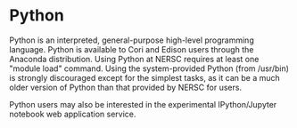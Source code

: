 # Python

Python is an interpreted, general-purpose high-level programming language. Python is available to Cori and Edison users through the Anaconda distribution. 
Using Python at NERSC requires at least one "module load" command. 
Using the system-provided Python (from /usr/bin) is strongly discouraged except for the simplest tasks, as it can be a much older version of Python than that provided by NERSC for users.

Python users may also be interested in the experimental IPython/Jupyter notebook web application service.

